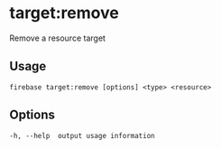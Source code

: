 # target:remove

Remove a resource target

## Usage
```
firebase target:remove [options] <type> <resource>
```

## Options
```
-h, --help  output usage information
```
